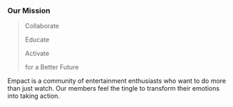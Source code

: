 ### Our Mission

> Collaborate
> 
> Educate
> 
> Activate
> 
> for a Better Future

Empact is a community of entertainment enthusiasts who want to do more than just watch. Our members feel the tingle to transform their emotions into taking action.

